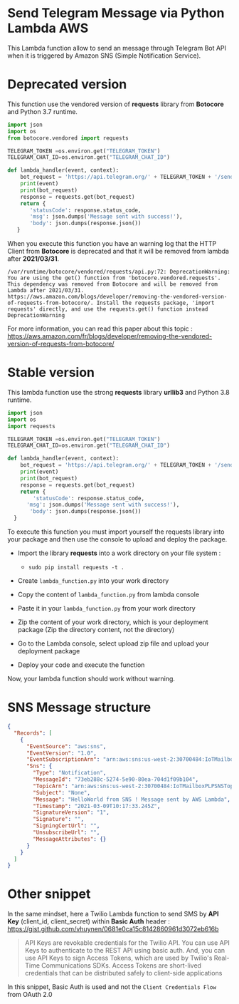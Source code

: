 # Send Telegram Message via Python Lambda AWS 

This Lambda function allow to send an message through Telegram Bot API when it is triggered by Amazon SNS (Simple Notification Service).

# Deprecated version

This function use the vendored version of **requests** library from **Botocore** and Python 3.7 runtime.  

```python
import json
import os
from botocore.vendored import requests

TELEGRAM_TOKEN =os.environ.get("TELEGRAM_TOKEN")
TELEGRAM_CHAT_ID=os.environ.get("TELEGRAM_CHAT_ID")

def lambda_handler(event, context):
    bot_request = 'https://api.telegram.org/' + TELEGRAM_TOKEN + '/sendMessage?chat_id=' + TELEGRAM_CHAT_ID + '&text=' + event['Records'][0]['Sns']['Message'] 
    print(event)
    print(bot_request)
    response = requests.get(bot_request) 
    return {
       'statusCode': response.status_code,
       'msg': json.dumps('Message sent with success!'),
       'body': json.dumps(response.json())
   }
```

When you execute this function you have an warning log that the HTTP Client from **Botocore** is deprecated and that it will be removed from lambda after **2021/03/31**.

```
/var/runtime/botocore/vendored/requests/api.py:72: DeprecationWarning: You are using the get() function from 'botocore.vendored.requests'.  This dependency was removed from Botocore and will be removed from Lambda after 2021/03/31. https://aws.amazon.com/blogs/developer/removing-the-vendored-version-of-requests-from-botocore/. Install the requests package, 'import requests' directly, and use the requests.get() function instead
DeprecationWarning
```

For more information, you can read this paper about this topic : https://aws.amazon.com/fr/blogs/developer/removing-the-vendored-version-of-requests-from-botocore/

# Stable version

This lambda function use the strong **requests** library **urllib3** and Python 3.8 runtime.

```python
import json
import os
import requests

TELEGRAM_TOKEN =os.environ.get("TELEGRAM_TOKEN")
TELEGRAM_CHAT_ID=os.environ.get("TELEGRAM_CHAT_ID")

def lambda_handler(event, context):
    bot_request = 'https://api.telegram.org/' + TELEGRAM_TOKEN + '/sendMessage?chat_id=' + TELEGRAM_CHAT_ID + '&text=' + event['Records'][0]['Sns']['Message']  
    print(event)
    print(bot_request)
    response = requests.get(bot_request) 
    return {
        'statusCode': response.status_code,
      'msg': json.dumps('Message sent with success!'),
       'body': json.dumps(response.json())
  }
```

To execute this function you must import yourself the requests library into your package and then use the console to upload and deploy the package.

- Import the library **requests** into a work directory on your file system :
  - `sudo pip install requests -t .`

- Create `lambda_function.py`  into your work directory

- Copy the content of `lambda_function.py` from lambda console

- Paste it in your `lambda_function.py` from your work directory

- Zip the content of your work directory, which is your deployment package (Zip the directory content, not the directory)
- Go to the Lambda console, select upload zip file and upload your deployment package
- Deploy your code and execute the function

Now, your lambda function should work without warning.

# SNS Message structure

```json
{
  "Records": [
    {
      "EventSource": "aws:sns",
      "EventVersion": "1.0",
      "EventSubscriptionArn": "arn:aws:sns:us-west-2:30700484:IoTMailboxPLPSNSTopic:8c9b83d1-120e-4eaf-b125-825ed7f0e657",
      "Sns": {
        "Type": "Notification",
        "MessageId": "73eb288c-5274-5e90-80ea-704d1f09b104",
        "TopicArn": "arn:aws:sns:us-west-2:30700484:IoTMailboxPLPSNSTopic",
        "Subject": "None",
        "Message": "HelloWorld from SNS ! Message sent by AWS Lambda",
        "Timestamp": "2021-03-09T10:17:33.245Z",
        "SignatureVersion": "1",
        "Signature": "",
        "SigningCertUrl": "",
        "UnsubscribeUrl": "",
        "MessageAttributes": {}
      }
    }
  ]
} 
```

# Other snippet

In the same mindset, here a Twilio Lambda function to send SMS by **API Key** (client_id, client_secret) within **Basic Auth** header : https://gist.github.com/vhuynen/0681e0ca15c8142860961d3072eb616b

> API Keys are revokable credentials for the Twilio API. You can use API Keys to authenticate to the REST API using basic auth. And, you can use API Keys to sign Access Tokens, which are used by Twilio's Real-Time Communications SDKs. Access Tokens are short-lived credentials that can be distributed safely to client-side applications

In this snippet, Basic Auth is used and not the `Client Credentials Flow` from OAuth 2.0